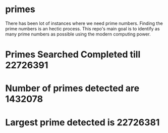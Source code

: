 # primes
There has been lot of instances where we need prime numbers. Finding the prime numbers is an hectic process. This repo's main goal is to identify as many prime numbers as possible using the modern computing power.

# Primes Searched Completed till 22726391
# Number of primes detected are 1432078
# Largest prime detected is 22726381
